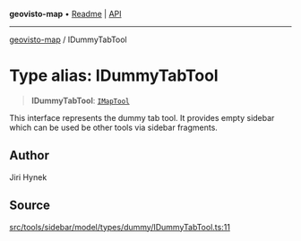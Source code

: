 **geovisto-map** • [Readme](../README.md) \| [API](../globals.md)

***

[geovisto-map](../README.md) / IDummyTabTool

# Type alias: IDummyTabTool

> **IDummyTabTool**: [`IMapTool`](../interfaces/IMapTool.md)

This interface represents the dummy tab tool. It provides empty sidebar which can be used be other tools via sidebar fragments.

## Author

Jiri Hynek

## Source

[src/tools/sidebar/model/types/dummy/IDummyTabTool.ts:11](https://github.com/geovisto/geovisto-map/blob/e22d774889dbc28cc1ec62933ecf6bab6690f172/src/tools/sidebar/model/types/dummy/IDummyTabTool.ts#L11)
